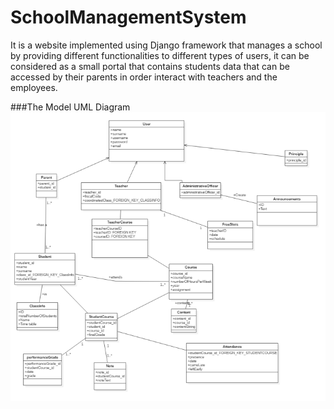 # SchoolManagementSystem
It is a website implemented using Django framework that manages a
school by providing different functionalities to different types of users, it can be considered as a small portal that contains students
data that can be accessed by their parents in order interact with teachers and the employees.

###The Model UML Diagram
![](ModelDesign.png)